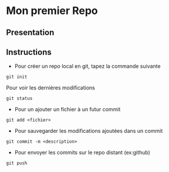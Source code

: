 # Mon premier Repo

## Presentation

## Instructions

* Pour créer un repo local en git, tapez la commande suivante
```shell
git init
```
Pour voir les dernières modifications
```shell
git status
```

* Pour un ajouter un fichier à un futur commit
```shell
git add <fichier>
```
* Pour sauvegarder les modifications ajoutées dans un commit
```shell
git commit -m <description>
```
* Pour envoyer les commits sur le repo distant (ex:github)
```shell
git push
```


